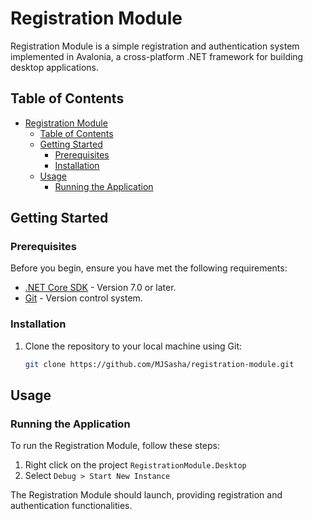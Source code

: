 # Registration Module

Registration Module is a simple registration and authentication system implemented in Avalonia, a cross-platform .NET framework for building desktop applications.

## Table of Contents
- [Registration Module](#registration-module)
  - [Table of Contents](#table-of-contents)
  - [Getting Started](#getting-started)
    - [Prerequisites](#prerequisites)
    - [Installation](#installation)
  - [Usage](#usage)
    - [Running the Application](#running-the-application)

## Getting Started

### Prerequisites
Before you begin, ensure you have met the following requirements:
- [.NET Core SDK](https://dotnet.microsoft.com/download) - Version 7.0 or later.
- [Git](https://git-scm.com/) - Version control system.

### Installation
1. Clone the repository to your local machine using Git:
   ```bash
   git clone https://github.com/MJSasha/registration-module.git
   ```

## Usage

### Running the Application
To run the Registration Module, follow these steps:

1. Right click on the project `RegistrationModule.Desktop`
2. Select `Debug > Start New Instance`

The Registration Module should launch, providing registration and authentication functionalities.
